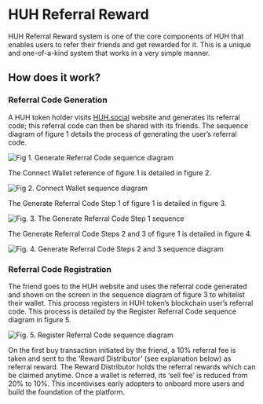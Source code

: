 # HUH Referral Reward

HUH Referral Reward system is one of the core components of HUH that enables users to refer their friends and get rewarded for it. This is a unique and one-of-a-kind system that works in a very simple manner.

## **How does it work?**

### **Referral Code Generation**

A HUH token holder visits [HUH.social](https://huh.social) website and generates its referral code; this referral code can then be shared with its friends. The sequence diagram of figure 1 details the process of generating the user’s referral code.

![Fig 1. Generate Referral Code sequence diagram](https://lh5.googleusercontent.com/IPgvNF\_Y-bCpEmNQGxzSO23gVgrKEU45bko5yn77o\_vpB4eYF-IQkd0c-NKb8wBGotYR\_UkykZTPmGjjYC6jo-Y8dr6brA14AVjx9u\_BPOGB\_H4XALNidYcBlUFO9fX-ZIQ6JRVi)

The Connect Wallet reference of figure 1 is detailed in figure 2.

![Fig 2. Connect Wallet sequence diagram](https://lh3.googleusercontent.com/iYqEd4U0IVWT7LHqMX7iTDruMASb8rkGFfzBzy3gs0ehdgujQgoLEKsXS6EolDHT-2PIMI4MqV\_7Jmtp8hW2AG4yEqHCY23mwayBSEayGjj5IQeh6NHZZX2gNs0dZM4knCY4RbRe)

The Generate Referral Code Step 1 of figure 1 is detailed in figure 3.

![Fig. 3. The Generate Referral Code Step 1 sequence](https://lh6.googleusercontent.com/pZvpJr7rKUcdq8lpJ8sMOb-NYUhkfwl4wUoByT\_L6pi6FVxqoFuZJVRzkV6baVRf9Bvm6Y9zJJkewjeUyHsF1N\_uQHkBwZ0SZejYLV7i7ZLew9IfocWe1CBKZttPCw2DyOH71u2b)

The Generate Referral Code Steps 2 and 3 of figure 1 is detailed in figure 4.

![Fig. 4. Generate Referral Code Steps 2 and 3 sequence diagram](https://lh5.googleusercontent.com/Gvz9cgG7Z9xX65KlYwASkHCHdsU\_iZRtssv4KIm\_wIZ9zs87RmjCSoCBTXVgqCcnSP\_dpUnxmv7lKI1Rep94PM9PxshKQjMdDvi\_7x8Ao8KIgU4w110BkORXS1dUKFNKaws4XitF)

### **Referral Code Registration**

The friend goes to the HUH website and uses the referral code generated and shown on the screen in the sequence diagram of figure 3 to whitelist their wallet. This process registers in HUH token’s blockchain user’s referral code. This process is detailed by the Register Referral Code sequence diagram in figure 5.

![Fig. 5. Register Referral Code sequence diagram](https://lh5.googleusercontent.com/oQlhn8IywFLi6EM8noAvI6mXYsGZV4r2It1oSqz-EyRsiUJrMRWr3vqVzKT4zbDqTa6iewF8Nn7sDWgKGTf1XjstcXZ4\_E\_s8XYGfLCoS4DoXcmXAMmq\_ZwxFeSMCyOWS8m-q6bn)

On the first buy transaction initiated by the friend, a 10% referral fee is taken and sent to the ‘Reward Distributor’ (see explanation below) as referral reward. The Reward Distributor holds the referral rewards which can be claimed anytime. Once a wallet is referred, its ‘sell fee’ is reduced from 20% to 10%. This incentivises early adopters to onboard more users and build the foundation of the platform.
